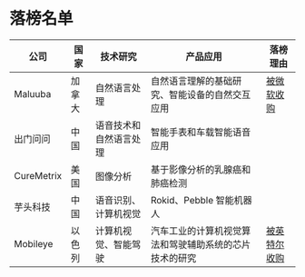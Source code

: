 # 落榜名单

公司|国家|技术研究|产品应用|落榜理由
---|---|---|---|---
Maluuba|加拿大|自然语言处理|自然语言理解的基础研究、智能设备的自然交互应用|[被微软收购](http://www.jiqizhixin.com/article/2144)
出门问问|中国|语音技术和自然语言处理|智能手表和车载智能语音应用|
CureMetrix|美国|图像分析|基于影像分析的乳腺癌和肺癌检测|
芋头科技|中国|语音识别、计算机视觉|Rokid、Pebble 智能机器人|
Mobileye|以色列|计算机视觉、智能驾驶|汽车工业的计算机视觉算法和驾驶辅助系统的芯片技术的研究|[被英特尔收购](http://www.jiqizhixin.com/article/2467)

